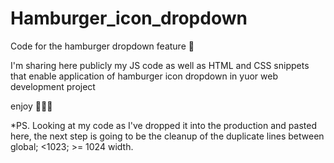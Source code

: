 # Hamburger_icon_dropdown
Code for the hamburger dropdown feature 🍔

I'm sharing here publicly my JS code as well as HTML and CSS snippets that enable application of hamburger icon dropdown in yuor web development project

enjoy 🍔🍔🍔


*PS. Looking at my code as I've dropped it into the production and pasted here, the next step is going to be the cleanup of the duplicate lines between global; <1023; >= 1024 width.
